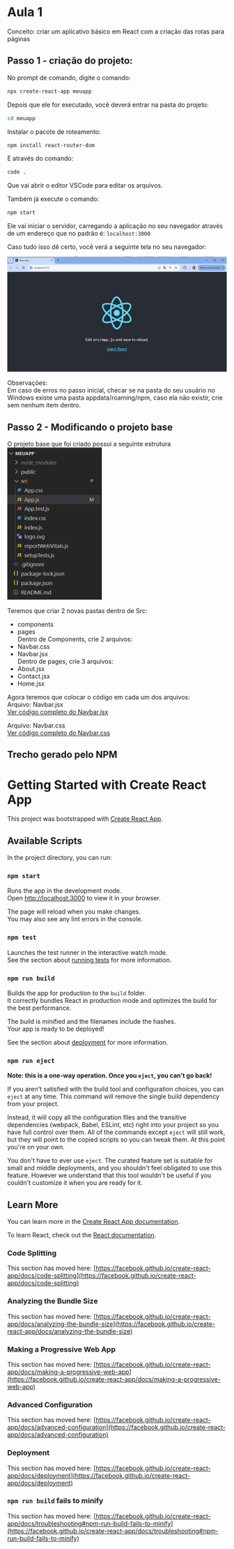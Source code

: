 # Aula 1
Conceito: criar um aplicativo básico em React com a criação das rotas para páginas

## Passo 1 - criação do projeto:
No prompt de comando, digite o comando:

```bash
npx create-react-app meuapp
```

Depois que ele for executado, você deverá entrar na pasta do projeto:

```bash
cd meuapp
```

Instalar o pacote de roteamento:

```bash
npm install react-router-dom
```

E através do comando:

```bash
code .
```

Que vai abrir o editor VSCode para editar os arquivos.

Também já execute o comando:

```bash
npm start
```

Ele vai iniciar o servidor, carregando a aplicação no seu navegador através de um endereço que no padrão é: `localhost:3000`

Caso tudo isso dê certo, você verá a seguinte tela no seu navegador:

![Tela do navegador com o site rodando](document/images/image01.png)

Observações:   
Em caso de erros no passo inicial, checar se na pasta do seu usuário no Windows existe uma pasta appdata/roaming/npm, caso ela não existir, crie sem nenhum item dentro.

## Passo 2 - Modificando o projeto base

O projeto base que foi criado possui a seguinte estrutura
![Tela do navegador com o site rodando](document/images/image02.png)

Teremos que criar 2 novas pastas dentro de Src:  
- components   
- pages   
Dentro de Components, crie 2 arquivos:   
- Navbar.css   
- Navbar.jsx   
Dentro de pages, crie 3 arquivos:   
- About.jsx   
- Contact.jsx   
- Home.jsx   

Agora teremos que colocar o código em cada um dos arquivos:  
Arquivo: Navbar.jsx   
[Ver código completo do Navbar.jsx](./src/components/Navbar.jsx)

Arquivo: Navbar.css   
[Ver código completo do Navbar.css](./src/components/Navbar.css)






## Trecho gerado pelo NPM

# Getting Started with Create React App

This project was bootstrapped with [Create React App](https://github.com/facebook/create-react-app).

## Available Scripts

In the project directory, you can run:

### `npm start`

Runs the app in the development mode.\
Open [http://localhost:3000](http://localhost:3000) to view it in your browser.

The page will reload when you make changes.\
You may also see any lint errors in the console.

### `npm test`

Launches the test runner in the interactive watch mode.\
See the section about [running tests](https://facebook.github.io/create-react-app/docs/running-tests) for more information.

### `npm run build`

Builds the app for production to the `build` folder.\
It correctly bundles React in production mode and optimizes the build for the best performance.

The build is minified and the filenames include the hashes.\
Your app is ready to be deployed!

See the section about [deployment](https://facebook.github.io/create-react-app/docs/deployment) for more information.

### `npm run eject`

**Note: this is a one-way operation. Once you `eject`, you can't go back!**

If you aren't satisfied with the build tool and configuration choices, you can `eject` at any time. This command will remove the single build dependency from your project.

Instead, it will copy all the configuration files and the transitive dependencies (webpack, Babel, ESLint, etc) right into your project so you have full control over them. All of the commands except `eject` will still work, but they will point to the copied scripts so you can tweak them. At this point you're on your own.

You don't have to ever use `eject`. The curated feature set is suitable for small and middle deployments, and you shouldn't feel obligated to use this feature. However we understand that this tool wouldn't be useful if you couldn't customize it when you are ready for it.

## Learn More

You can learn more in the [Create React App documentation](https://facebook.github.io/create-react-app/docs/getting-started).

To learn React, check out the [React documentation](https://reactjs.org/).

### Code Splitting

This section has moved here: [https://facebook.github.io/create-react-app/docs/code-splitting](https://facebook.github.io/create-react-app/docs/code-splitting)

### Analyzing the Bundle Size

This section has moved here: [https://facebook.github.io/create-react-app/docs/analyzing-the-bundle-size](https://facebook.github.io/create-react-app/docs/analyzing-the-bundle-size)

### Making a Progressive Web App

This section has moved here: [https://facebook.github.io/create-react-app/docs/making-a-progressive-web-app](https://facebook.github.io/create-react-app/docs/making-a-progressive-web-app)

### Advanced Configuration

This section has moved here: [https://facebook.github.io/create-react-app/docs/advanced-configuration](https://facebook.github.io/create-react-app/docs/advanced-configuration)

### Deployment

This section has moved here: [https://facebook.github.io/create-react-app/docs/deployment](https://facebook.github.io/create-react-app/docs/deployment)

### `npm run build` fails to minify

This section has moved here: [https://facebook.github.io/create-react-app/docs/troubleshooting#npm-run-build-fails-to-minify](https://facebook.github.io/create-react-app/docs/troubleshooting#npm-run-build-fails-to-minify)
